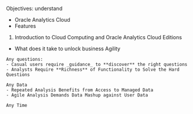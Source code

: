 Objectives: understand
- Oracle Analytics Cloud
- Features
1. Introduction to Cloud Computing and Oracle Analytics Cloud Editions
- What does it take to unlock business Agility
```
Any questions: 
- Casual users require _guidance_ to **discover** the right questions
- Analysts Require **Richness** of Functionality to Solve the Hard Questions
```

```
Any Data
- Repeated Analysis Benefits from Access to Managed Data
- Agile Analysis Demands Data Mashup against User Data
```

```
Any Time
```
